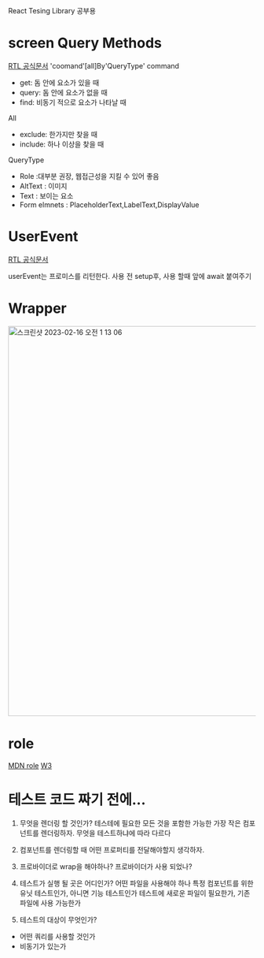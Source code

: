 React Tesing Library 공부용

# screen Query Methods

[RTL 공식문서](https://testing-library.com/docs/queries/about/)
'coomand'[all]By'QueryType'
command

- get: 돔 안에 요소가 있을 때
- query: 돔 안에 요소가 없을 때
- find: 비동기 적으로 요소가 나타날 때

All

- exclude: 한가지만 찾을 때
- include: 하나 이상을 찾을 때

QueryType

- Role :대부분 권장, 웹접근성을 지킬 수 있어 좋음
- AltText : 이미지
- Text : 보이는 요소
- Form elmnets : PlaceholderText,LabelText,DisplayValue

# UserEvent
[RTL 공식문서](https://testing-library.com/docs/user-event/intro)

userEvent는 프로미스를 리턴한다.
사용 전 setup후,
사용 할때 앞에 await 붙여주기

# Wrapper
<img width="792" alt="스크린샷 2023-02-16 오전 1 13 06" src="https://user-images.githubusercontent.com/104764474/219085757-384c2ae5-35da-44ed-8826-fbf2309b45ea.png">

# role
 [MDN role](https://developer.mozilla.org/en-US/docs/Web/Accessibility/ARIA/Roles)
[W3](https://www.w3.org/TR/html-aria/#docconformance)

# 테스트 코드 짜기 전에...

1. 무엇을 렌더링 할 것인가?
테스테에 필요한 모든 것을 포함한 가능한 가장 작은 컴포넌트를 렌더링하자.
무엇을 테스트하냐에 따라 다르다

2. 컴포넌트를 렌더링할 때 어떤 프로퍼티를 전달해야할지 생각하자.

3. 프로바이더로 wrap을 해야하나?
프로바이더가 사용 되었나?

4. 테스트가 실행 될 곳은 어디인가?
어떤 파일을 사용해야 하나
특정 컴포넌트를 위한 유닛 테스트인가, 아니면 기능 테스트인가
테스트에 새로운 파일이 필요한가, 기존 파일에 사용 가능한가

5. 테스트의 대상이 무엇인가?
- 어떤 쿼리를 사용할 것인가
- 비동기가 있는가
